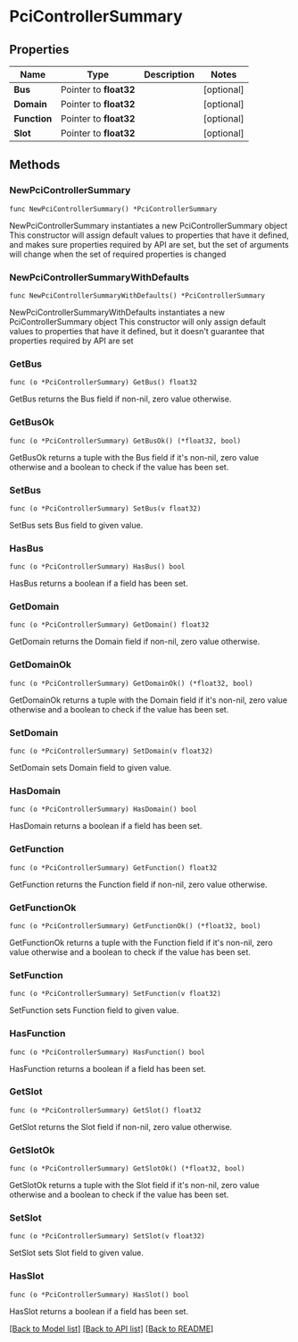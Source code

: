 # PciControllerSummary

## Properties

Name | Type | Description | Notes
------------ | ------------- | ------------- | -------------
**Bus** | Pointer to **float32** |  | [optional] 
**Domain** | Pointer to **float32** |  | [optional] 
**Function** | Pointer to **float32** |  | [optional] 
**Slot** | Pointer to **float32** |  | [optional] 

## Methods

### NewPciControllerSummary

`func NewPciControllerSummary() *PciControllerSummary`

NewPciControllerSummary instantiates a new PciControllerSummary object
This constructor will assign default values to properties that have it defined,
and makes sure properties required by API are set, but the set of arguments
will change when the set of required properties is changed

### NewPciControllerSummaryWithDefaults

`func NewPciControllerSummaryWithDefaults() *PciControllerSummary`

NewPciControllerSummaryWithDefaults instantiates a new PciControllerSummary object
This constructor will only assign default values to properties that have it defined,
but it doesn't guarantee that properties required by API are set

### GetBus

`func (o *PciControllerSummary) GetBus() float32`

GetBus returns the Bus field if non-nil, zero value otherwise.

### GetBusOk

`func (o *PciControllerSummary) GetBusOk() (*float32, bool)`

GetBusOk returns a tuple with the Bus field if it's non-nil, zero value otherwise
and a boolean to check if the value has been set.

### SetBus

`func (o *PciControllerSummary) SetBus(v float32)`

SetBus sets Bus field to given value.

### HasBus

`func (o *PciControllerSummary) HasBus() bool`

HasBus returns a boolean if a field has been set.

### GetDomain

`func (o *PciControllerSummary) GetDomain() float32`

GetDomain returns the Domain field if non-nil, zero value otherwise.

### GetDomainOk

`func (o *PciControllerSummary) GetDomainOk() (*float32, bool)`

GetDomainOk returns a tuple with the Domain field if it's non-nil, zero value otherwise
and a boolean to check if the value has been set.

### SetDomain

`func (o *PciControllerSummary) SetDomain(v float32)`

SetDomain sets Domain field to given value.

### HasDomain

`func (o *PciControllerSummary) HasDomain() bool`

HasDomain returns a boolean if a field has been set.

### GetFunction

`func (o *PciControllerSummary) GetFunction() float32`

GetFunction returns the Function field if non-nil, zero value otherwise.

### GetFunctionOk

`func (o *PciControllerSummary) GetFunctionOk() (*float32, bool)`

GetFunctionOk returns a tuple with the Function field if it's non-nil, zero value otherwise
and a boolean to check if the value has been set.

### SetFunction

`func (o *PciControllerSummary) SetFunction(v float32)`

SetFunction sets Function field to given value.

### HasFunction

`func (o *PciControllerSummary) HasFunction() bool`

HasFunction returns a boolean if a field has been set.

### GetSlot

`func (o *PciControllerSummary) GetSlot() float32`

GetSlot returns the Slot field if non-nil, zero value otherwise.

### GetSlotOk

`func (o *PciControllerSummary) GetSlotOk() (*float32, bool)`

GetSlotOk returns a tuple with the Slot field if it's non-nil, zero value otherwise
and a boolean to check if the value has been set.

### SetSlot

`func (o *PciControllerSummary) SetSlot(v float32)`

SetSlot sets Slot field to given value.

### HasSlot

`func (o *PciControllerSummary) HasSlot() bool`

HasSlot returns a boolean if a field has been set.


[[Back to Model list]](../README.md#documentation-for-models) [[Back to API list]](../README.md#documentation-for-api-endpoints) [[Back to README]](../README.md)


